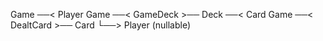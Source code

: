 Game ──< Player
Game ──< GameDeck >── Deck ──< Card
Game ──< DealtCard >── Card
└──> Player (nullable)
